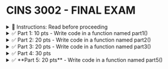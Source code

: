 #  CINS 3002 - FINAL EXAM

<details>
  <summary>
    🚩 Instructions: Read before proceeding
  </summary>

  1. All functions will be defined in functions.py
  2. All classes will be defined in classes.py
  3. All function calls will be made from main()
  4. All exceptions must be handled
  5. Import whatever packages you need
  6. You must do all type conversions as necessary
  7. Files you will need
     - [movies.txt](https://github.com/suchialex/CINS3002-Final/blob/main/movies.txt)
     - [movies.pkl](https://github.com/suchialex/CINS3002-Final/blob/main/movies.pkl)
     - [part4 - inheritance diagram](https://github.com/suchialex/CINS3002-Final/blob/main/Part%204%20-%20Inheritance%20Diagram.pdf)
     - [pretty_print](https://github.com/suchialex/pretty-print/blob/main/suchi_pretty_print.py)
     
</details>


<details>
  <summary>
    ✅ Part 1: 10 pts - Write code in a function named part1()
  </summary>
  
  - Write a while loop that will generate random integer between 4 and 10 until the user presses 0 (zero)
</details>


<details>
  <summary>
    ✅ Part 2: 20 pts - Write code in a function named part2()
  </summary>

  - The file movies.txt has data in the format movie id, movie name, movie year and movie rating separated by `;`
  - read movies.txt into a multidimensional list
  - ask user to provide movie name
  - look for the movie name in the multidimensional list (use case-insensitive comparision)
  - if found,
    - ask user to enter rating (rating must be float value between 2 and 10)
    - change the rating for that movie to the user entered value
  - else, print movie not found
  - write the updated list to a new file named movies2.txt in the same `;` delimited format
  - Handle any and all exceptions
</details>


<details>
  <summary>
    ✅ Part 3: 20 pts - Write code in a function named part3()
  </summary>

  Dictionary Structure: movies.pkl stores a nested dictionary  
  - the keys of this dictionary are movie IDs in `string` format
  - the value is a dictionary as follows
    - `name` -> movie_name (string)
    - `year` -> movie_year (string)
    - `rating` -> movie_rating (string)
    - `cast` -> the cast of the movie (set) 

<details>
  <summary>
    Operations
  </summary>

  1. Unpickle the movies.pkl file which has a dictionary
  2. For the movie Shawshank Redemption, add a new key/value pair, key is `cast` and value is a set with two elements `Morgan Freeman` and `Tim Robbins`
  3. Change Forrest Gump year to 1994 (make sure you conform to the existing datatypes) and add actor Gary Sinise to the cast (make sure you don't erase any existing cast)
  4. Change all movie ratings' datatypes (if available) to floats
  5. Ask the user to input a movie name, if found (case-insensitive search), ask the user to enter one cast and add the new cast to the movie, without erasing any previous cast. The new cast name must have first letter of each word capitalized.
  6. Pickle the modified dictionary to `movies2.pkl`
</details>
  
</details>


<details>
  <summary>
    ✅ Part 4: 30 pts
  </summary>

- In `classes.py`, create three classes using the diagram provided in part4 - inheritance diagram (20 pts)  

- In `functions.py` in part4() function body
  1.	Create four variables id = `3045`, name = `Harry Wilks`, cert_level = `AUD-L1`, salary = `75000` (Choose your data types) (1 pt)
  2.	Create new pilot object using the above variables, and name it pilot1 (1 pt)  
  4.	Change pilot1’s salary to 85000 (1 pt)
  5.	Get pilot1’s cert_level and print it (1 pt)
  6.	Print all the details of pilot1 (1 pt)    
  
  7.	Create new mechanic object, name it mechanic1 using id = `3980`, name = `Ian West`, salary = `55000`, specialization = `aerofoil` (1 pt)
  8.	Change mechanic1’s specialization to `wing engineering` (1 pt)
  9.	Get mechanic1’s name and print it (1 pt)
  10.	Print all the details of mechanic1 (1 pt)

</details>


<details>
  <summary>
    ✅ **Part 5: 20 pts** - Write code in a function named part5()
  </summary>

- Connect to the database movies.db (1 pt)
- Write a CREATE statement that creates a table named movies with 4 columns (you may choose the names for the columns)
  - id is an integer and a primary key
  - name is string
  - year is integer
  - rating is float
- it should not raise any exception (2 pts)
- Open the file movies.txt and read it and insert that data into the table you created using INSERT statements (After executing correctly, comment out just this code) (4 pts)
- (🚩 If you couldn't get the above code to working then you will not have any data to proceed with the following queries - you may download [movies.db](https://github.com/suchialex/CINS3002-Final/blob/main/movies.db))
- (If you are using the db file provided by me, the column names are MovieID, MovieName, MovieYear and MovieRating)
- Display all the movie data in a nice tabular format sorted by name (3 pts)
- Display the lowest rating (2 pts)
- Display the year of the most recent movie (2 pts)
- Change the rating of the movie, The Good the Bad and the Ugly to 10 (2 pts)
- Change the year of Forrest Gump to 1994 (2 pts)
- Delete any movies who have rating lower than 9 and print how many were deleted (2 pts)
- Close the connection (1 pt)

</details>




